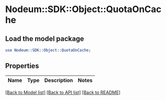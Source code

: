 # Nodeum::SDK::Object::QuotaOnCache

## Load the model package
```perl
use Nodeum::SDK::Object::QuotaOnCache;
```

## Properties
Name | Type | Description | Notes
------------ | ------------- | ------------- | -------------

[[Back to Model list]](../README.md#documentation-for-models) [[Back to API list]](../README.md#documentation-for-api-endpoints) [[Back to README]](../README.md)


